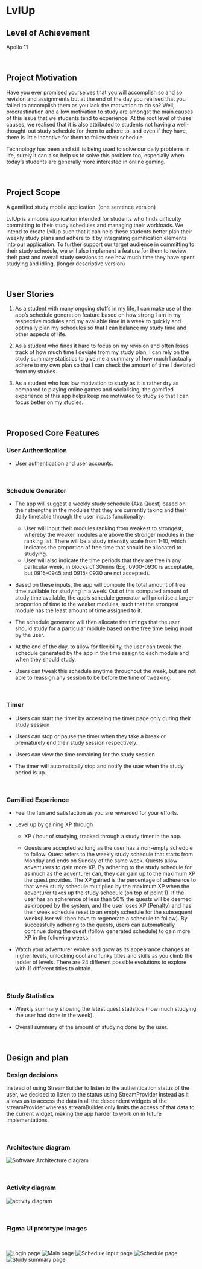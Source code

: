 # LvlUp
## Level of Achievement
Apollo 11


<br>

## Project Motivation
Have you ever promised yourselves that you will accomplish so and so revision and assignments but at the end of the day you realised that you failed to accomplish them as you lack the motivation to do so? Well, procrastination and a low motivation to study are amongst the main causes of this issue that we students tend to experience. At the root level of these causes, we realised that it is also attributed to students not having a well-thought-out study schedule for them to adhere to, and even if they have, there is little incentive for them to follow their schedule. 

Technology has been and still is being used to solve our daily problems in life, surely it can also help us to solve this problem too, especially when today’s students are generally more interested in online gaming.


<br>

## Project Scope
A gamified study mobile application. (one sentence version)

LvlUp is a mobile application intended for students who finds difficulty committing to their study schedules and managing their workloads. We intend to create LvlUp such that it can help these students better plan their weekly study plans and adhere to it by integrating gamification elements into our application. To further support our target audience in committing to their study schedule, we will also implement a feature for them to review their past and overall study sessions to see how much time they have spent studying and idling.
(longer descriptive version)


<br>

## User Stories
1. As a student with many ongoing stuffs in my life, I can make use of the app’s schedule generation feature based on how strong I am in my respective modules and my available time in a week to quickly and optimally plan my schedules so that I can balance my study time and other aspects of life.

2. As a student who finds it hard to focus on my revision and often loses track of how much time I deviate from my study plan, I can rely on the study summary statistics to give me a summary of how much I actually adhere to my own plan so that I can check the amount of time I deviated from my studies.

3. As a student who has low motivation to study as it is rather dry as compared to playing online games and socialising, the gamified experience of this app helps keep me motivated to study so that I can focus better on my studies.


<br>

## Proposed Core Features

### User Authentication
- User authentication and user accounts.

<br>

### Schedule Generator
-  The app will suggest a weekly study schedule (Aka Quest) based on their strengths in the modules that they are currently taking and their daily timetable through the user inputs functionality:
    * User will input their modules ranking from weakest to strongest, whereby the weaker modules are above the stronger modules in the ranking list. There will be a study intensity scale from 1-10, which indicates the proportion of free time that should be allocated to studying.
    * User will also indicate the time periods that they are free in any particular week, in blocks of 30mins (E.g. 0900-0930 is acceptable, but 0915-0945 and 0915- 0930 are not accepted).

-   Based on these inputs, the app will compute the total amount of free time available for studying in a week. Out of this computed amount of study time available, the app’s schedule generator will prioritise a larger proportion of time to the weaker modules, such that the strongest module has the least amount of time assigned to it.

- The schedule generator will then allocate the timings that the user should study for a particular module based on the free time being input by the user.

- At the end of the day, to allow for flexibility, the user can tweak the schedule generated by the app in the time assign to each module and when they should study.

- Users can tweak this schedule anytime throughout the week, but are not able to reassign any session to be before the time of tweaking. 

<br>

### Timer
- Users can start the timer by accessing the timer page only during their study session

- Users can stop or pause the timer when they take a break or prematurely end their study session respectively.

- Users can view the time remaining for the study session

- The timer will automatically stop and notify the user when the study period is up. 

<br>

### Gamified Experience
- Feel the fun and satisfaction as you are rewarded for your efforts.

- Level up by gaining XP through 
    * XP / hour of studying, tracked through a study timer in the app.

    * Quests are accepted so long as the user has a non-empty schedule to follow.  Quest refers to the weekly study schedule that starts from Monday and ends on Sunday of the same week. Quests allow adventurers to gain more XP. By adhering to the study schedule for as much as the adventurer can, they can gain up to the maximum XP the quest provides. The XP gained is the percentage of adherence to that week study schedule multiplied by the maximum XP when the adventurer takes up the study schedule (on top of point 1). If the user has an adherence of less than 50% the quests will be deemed as dropped by the system, and the user loses XP  (Penalty) and has their week schedule reset  to an empty schedule for the subsequent weeks(User will then have to regenerate a schedule to follow). By successfully adhering to the quests, users can automatically continue doing the quest (follow generated schedule) to gain more XP in the following weeks.

- Watch your adventurer evolve and grow as its appearance changes at higher levels, unlocking cool and funky titles and skills as you climb the ladder of levels. There are 24 different possible evolutions to explore with 11 different titles to obtain.

<br>

### Study Statistics
- Weekly summary showing the latest quest statistics (how much studying the user had done in the week).

- Overall summary of the amount of studying done by the user.  


<br>

## Design and plan

### Design decisions
Instead of using StreamBuilder to listen to the authentication status of the user, we decided to listen to the status using StreamProvider instead as it allows us to access the data in all the descendent widgets of the streamProvider whereas streamBuilder only limits the access of that data to the current widget, making the app harder to work on in future implementations.

<br>

### Architecture diagram
![Software Architecture diagram](/screenshots/lvlUpArchitecture.png)

<br>

### Activity diagram

![activity diagram](/screenshots/LvlUp%20Activity%20Diagram.png)

<br>

### Figma UI prototype images
<br>

![Login page](/screenshots/Login%20page.png)
![Main page](/screenshots/Main%20page.png)
![Schedule input page](/screenshots/Schedule%20input%20page.png)
![Schedule page](/screenshots/Schedule%20page.png)
![Study summary page](/screenshots/Study%20summary%20page.png)